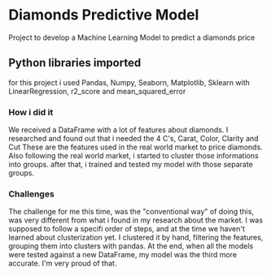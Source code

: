 # Diamonds Predictive Model

Project to develop a Machine Learning Model to predict a diamonds price

## Python libraries imported

for this project i used Pandas, Numpy, Seaborn, Matplotlib, Sklearn with LinearRegression, r2_score and mean_squared_error

### How i did it

We received a DataFrame with a lot of features about diamonds.
I researched and found out that i needed the 4 C's, Carat, Color, Clarity and Cut
These are the features used in the real world market to price diamonds.
Also following the real world market, i started to cluster those informations into groups.
after that, i trained and tested my model with those separate groups.

### Challenges

The challenge for me this time, was the "conventional way" of doing this, was very different from what
i found in my research about the market. I was supposed to follow a specifi order of steps, and at the time we haven't learned about clusterization yet.
I clustered it by hand, filtering the features, grouping them into clusters with pandas.
At the end, when all the models were tested against a new DataFrame, my model was the third more accurate.
I'm very proud of that.
